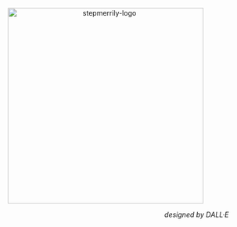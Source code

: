 <p align="center">
 <picture >
  <source media="(prefers-color-scheme: dark)" srcset="https://d1zuvtsumd8p96.cloudfront.net/assets/logos/stepmerrily-dark-logo.png">
  <source media="(prefers-color-scheme: light)" srcset="https://d1zuvtsumd8p96.cloudfront.net/assets/logos/stepmerrily-light-logo.png">
  <img alt="stepmerrily-logo" src="https://d1zuvtsumd8p96.cloudfront.net/assets/logos/stepmerrily-light-logo.png" width="400">
 </picture>
</p>

_<p align="right">designed by DALL·E</p>_

